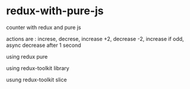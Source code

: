 # redux-with-pure-js

counter with redux and pure js

actions are : increse, decrese, increase +2, decrease -2, increase if odd, async decrease after 1 second

using redux pure

using redux-toolkit library

usung redux-toolkit slice
